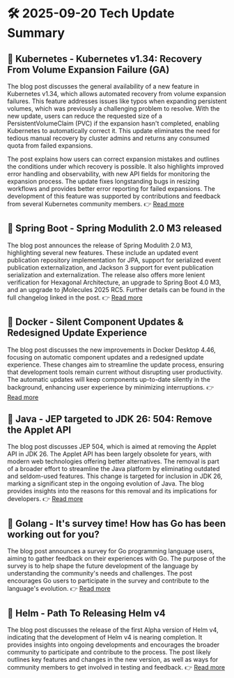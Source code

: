 # 🛠️ 2025-09-20 Tech Update Summary

## 🔹 Kubernetes - Kubernetes v1.34: Recovery From Volume Expansion Failure (GA)
The blog post discusses the general availability of a new feature in Kubernetes v1.34, which allows automated recovery from volume expansion failures. This feature addresses issues like typos when expanding persistent volumes, which was previously a challenging problem to resolve. With the new update, users can reduce the requested size of a PersistentVolumeClaim (PVC) if the expansion hasn't completed, enabling Kubernetes to automatically correct it. This update eliminates the need for tedious manual recovery by cluster admins and returns any consumed quota from failed expansions.

The post explains how users can correct expansion mistakes and outlines the conditions under which recovery is possible. It also highlights improved error handling and observability, with new API fields for monitoring the expansion process. The update fixes longstanding bugs in resizing workflows and provides better error reporting for failed expansions. The development of this feature was supported by contributions and feedback from several Kubernetes community members.
👉 [Read more](https://kubernetes.io/blog/2025/09/19/kubernetes-v1-34-recover-expansion-failure/)

## 🔹 Spring Boot - Spring Modulith 2.0 M3 released
The blog post announces the release of Spring Modulith 2.0 M3, highlighting several new features. These include an updated event publication repository implementation for JPA, support for serialized event publication externalization, and Jackson 3 support for event publication serialization and externalization. The release also offers more lenient verification for Hexagonal Architecture, an upgrade to Spring Boot 4.0 M3, and an upgrade to jMolecules 2025 RC5. Further details can be found in the full changelog linked in the post.
👉 [Read more](https://spring.io/blog/2025/09/19/spring-modulith-2-0-m3-released)

## 🔹 Docker - Silent Component Updates & Redesigned Update Experience
The blog post discusses the new improvements in Docker Desktop 4.46, focusing on automatic component updates and a redesigned update experience. These changes aim to streamline the update process, ensuring that development tools remain current without disrupting user productivity. The automatic updates will keep components up-to-date silently in the background, enhancing user experience by minimizing interruptions.
👉 [Read more](https://www.docker.com/blog/docker-desktop-silent-component-updates/)

## 🔹 Java - JEP targeted to JDK 26: 504: Remove the Applet API
The blog post discusses JEP 504, which is aimed at removing the Applet API in JDK 26. The Applet API has been largely obsolete for years, with modern web technologies offering better alternatives. The removal is part of a broader effort to streamline the Java platform by eliminating outdated and seldom-used features. This change is targeted for inclusion in JDK 26, marking a significant step in the ongoing evolution of Java. The blog provides insights into the reasons for this removal and its implications for developers.
👉 [Read more](https://inside.java/2025/09/19/jep504-target-jdk26/)

## 🔹 Golang - It's survey time! How has Go has been working out for you?
The blog post announces a survey for Go programming language users, aiming to gather feedback on their experiences with Go. The purpose of the survey is to help shape the future development of the language by understanding the community's needs and challenges. The post encourages Go users to participate in the survey and contribute to the language's evolution.
👉 [Read more](https://go.dev/blog/survey2025-announce)

## 🔹 Helm - Path To Releasing Helm v4
The blog post discusses the release of the first Alpha version of Helm v4, indicating that the development of Helm v4 is nearing completion. It provides insights into ongoing developments and encourages the broader community to participate and contribute to the process. The post likely outlines key features and changes in the new version, as well as ways for community members to get involved in testing and feedback.
👉 [Read more](https://helm.sh/blog/path-to-helm-v4/)

